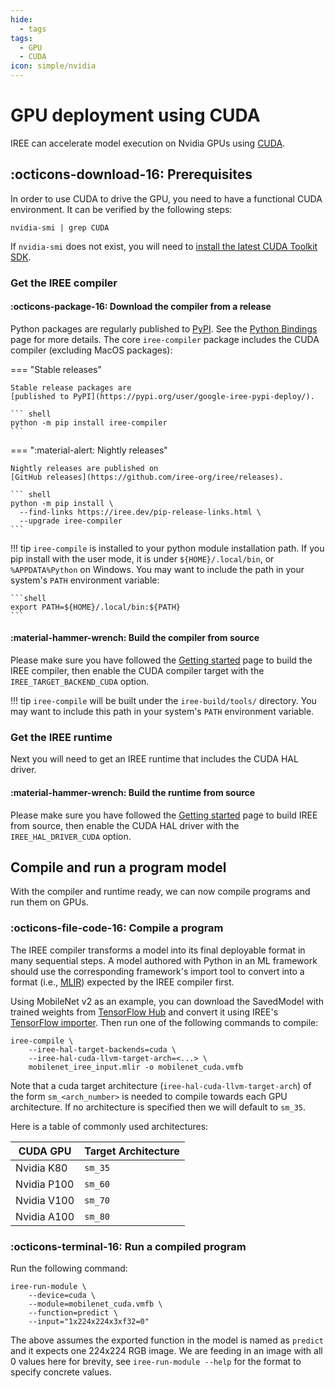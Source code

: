 ```yaml
---
hide:
  - tags
tags:
  - GPU
  - CUDA
icon: simple/nvidia
---
```


# GPU deployment using CUDA

IREE can accelerate model execution on Nvidia GPUs using
[CUDA](https://developer.nvidia.com/cuda-toolkit).

## :octicons-download-16: Prerequisites

In order to use CUDA to drive the GPU, you need to have a functional CUDA
environment. It can be verified by the following steps:

``` shell
nvidia-smi | grep CUDA
```

If `nvidia-smi` does not exist, you will need to
[install the latest CUDA Toolkit SDK](https://developer.nvidia.com/cuda-downloads).

### Get the IREE compiler

#### :octicons-package-16: Download the compiler from a release

Python packages are regularly published to
[PyPI](https://pypi.org/user/google-iree-pypi-deploy/). See the
[Python Bindings](../../reference/bindings/python.md) page for more details.
The core `iree-compiler` package includes the CUDA compiler (excluding MacOS packages):

=== "Stable releases"

    Stable release packages are
    [published to PyPI](https://pypi.org/user/google-iree-pypi-deploy/).

    ``` shell
    python -m pip install iree-compiler
    ```

=== ":material-alert: Nightly releases"

    Nightly releases are published on
    [GitHub releases](https://github.com/iree-org/iree/releases).

    ``` shell
    python -m pip install \
      --find-links https://iree.dev/pip-release-links.html \
      --upgrade iree-compiler
    ```

!!! tip
    `iree-compile` is installed to your python module installation path. If you
    pip install with the user mode, it is under `${HOME}/.local/bin`, or
    `%APPDATA%Python` on Windows. You may want to include the path in your
    system's `PATH` environment variable:

    ```shell
    export PATH=${HOME}/.local/bin:${PATH}
    ```

#### :material-hammer-wrench: Build the compiler from source

Please make sure you have followed the
[Getting started](../../building-from-source/getting-started.md) page to build
the IREE compiler, then enable the CUDA compiler target with the
`IREE_TARGET_BACKEND_CUDA` option.

!!! tip
    `iree-compile` will be built under the `iree-build/tools/` directory. You
    may want to include this path in your system's `PATH` environment variable.

### Get the IREE runtime

Next you will need to get an IREE runtime that includes the CUDA HAL driver.

#### :material-hammer-wrench: Build the runtime from source

Please make sure you have followed the
[Getting started](../../building-from-source/getting-started.md) page to build
IREE from source, then enable the CUDA HAL driver with the
`IREE_HAL_DRIVER_CUDA` option.

## Compile and run a program model

With the compiler and runtime ready, we can now compile programs and run them
on GPUs.

### :octicons-file-code-16: Compile a program

The IREE compiler transforms a model into its final deployable format in many
sequential steps. A model authored with Python in an ML framework should use the
corresponding framework's import tool to convert into a format (i.e.,
[MLIR](https://mlir.llvm.org/)) expected by the IREE compiler first.

Using MobileNet v2 as an example, you can download the SavedModel with trained
weights from
[TensorFlow Hub](https://tfhub.dev/google/tf2-preview/mobilenet_v2/classification)
and convert it using IREE's
[TensorFlow importer](../ml-frameworks/tensorflow.md). Then run one of the
following commands to compile:

```shell hl_lines="2-3"
iree-compile \
    --iree-hal-target-backends=cuda \
    --iree-hal-cuda-llvm-target-arch=<...> \
    mobilenet_iree_input.mlir -o mobilenet_cuda.vmfb
```

Note that a cuda target architecture (`iree-hal-cuda-llvm-target-arch`) of
the form `sm_<arch_number>` is needed to compile towards each GPU
architecture. If no architecture is specified then we will default to
`sm_35`.

Here is a table of commonly used architectures:

| CUDA GPU    | Target Architecture |
| ----------- | ------------------- |
| Nvidia K80  | `sm_35`             |
| Nvidia P100 | `sm_60`             |
| Nvidia V100 | `sm_70`             |
| Nvidia A100 | `sm_80`             |

### :octicons-terminal-16: Run a compiled program

Run the following command:

``` shell hl_lines="2"
iree-run-module \
    --device=cuda \
    --module=mobilenet_cuda.vmfb \
    --function=predict \
    --input="1x224x224x3xf32=0"
```

The above assumes the exported function in the model is named as `predict` and
it expects one 224x224 RGB image. We are feeding in an image with all 0 values
here for brevity, see `iree-run-module --help` for the format to specify
concrete values.
